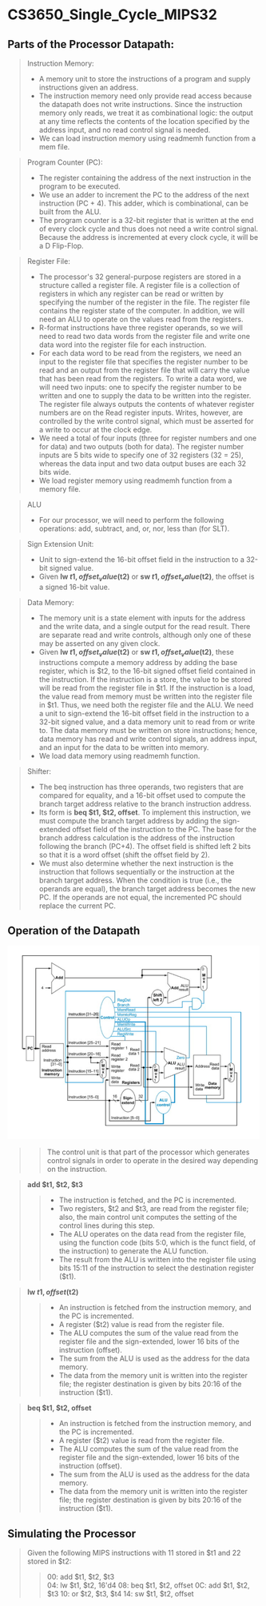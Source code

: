 # CS3650_Single_Cycle_MIPS32

## Parts of the Processor Datapath: 
> Instruction Memory: 
> - A memory unit to store the instructions of a program and supply instructions given an address.
> - The instruction memory need only provide read access because the datapath does not write instructions. Since the instruction memory only reads, we treat it as combinational logic: the output at any time reflects the contents of the location specified by the address input, and no read control signal is needed.
> - We can load instruction memory using readmemh function from a mem file.

> Program Counter (PC):
> - The register containing the address of the next instruction in the program to be executed.
> - We use an adder to increment the PC to the address of the next instruction (PC + 4). This adder, which is combinational, can be built from the ALU.
> - The program counter is a 32-bit register that is written at the end of every clock cycle and thus does not need a write control signal. Because the address is incremented at every clock cycle, it will be a D Flip-Flop.

> Register File:
> - The processor's 32 general-purpose registers are stored in a structure called a register file. A register file is a collection of registers in which any register can be read or written by specifying the number of the register in the file. The register file contains the register state of the computer. In addition, we will need an ALU to operate on the values read from the registers.
> - R-format instructions have three register operands, so we will need to read two data words from the register file and write one data word into the register file for each instruction.
> - For each data word to be read from the registers, we need an input to the register file that specifies the register number to be read and an output from the register file that will carry the value that has been read from the registers. To write a data word, we will need two inputs: one to specify the register number to be written and one to supply the data to be written into the register. The register file always outputs the contents of whatever register numbers are on the Read register inputs. Writes, however, are controlled by the write control signal, which must be asserted for a write to occur at the clock edge.
> - We need a total of four inputs (three for register numbers and one for data) and two outputs (both for data). The register number inputs are 5 bits wide to specify one of 32 registers (32 = 25), whereas the data input and two data output buses are each 32 bits wide.
> - We load register memory using readmemh function from a memory file.

> ALU
> - For our processor, we will need to perform the following operations: add, subtract, and, or, nor, less than (for SLT).

> Sign Extension Unit:
> - Unit to sign-extend the 16-bit offset field in the instruction to a 32-bit signed value.
> - Given **lw $t1, offset_value($t2)** or **sw $t1, offset_value($t2)**, the offset is a signed 16-bit value.

> Data Memory:
> - The memory unit is a state element with inputs for the address and the write data, and a single output for the read result. There are separate read and write controls, although only one of these may be asserted on any given clock.
> - Given **lw $t1, offset_value($t2)** or **sw $t1, offset_value($t2)**, these instructions compute a memory address by adding the base register, which is $t2, to the 16-bit signed offset field contained in the instruction. If the instruction is a store, the value to be stored will be read from the register file in $t1. If the instruction is a load, the value read from memory must be written into the register file in $t1. Thus, we need both the register file and the ALU. We need a unit to sign-extend the 16-bit offset field in the instruction to a 32-bit signed value, and a data memory unit to read from or write to. The data memory must be written on store instructions; hence, data memory has read and write control signals, an address input, and an input for the data to be written into memory.
> - We load data memory using readmemh function.

> Shifter:
> - The beq instruction has three operands, two registers that are compared for equality, and a 16-bit offset used to compute the branch target address relative to the branch instruction address. 
> - Its form is **beq $t1, $t2, offset**. To implement this instruction, we must compute the branch target address by adding the sign-extended offset field of the instruction to the PC. The base for the branch address calculation is the address of the instruction following the branch (PC+4).  The offset field is shifted left 2 bits so that it is a word offset (shift the offset field by 2).
> - We must also determine whether the next instruction is the instruction that follows sequentially or the instruction at the branch target address. When the condition is true (i.e., the operands are equal), the branch target address becomes the new PC. If the operands are not equal, the incremented PC should replace the current PC.


## Operation of the Datapath

![My Image](datapath_control.png)

>> The control unit is that part of the processor which generates control signals in order to operate in the desired way depending on the instruction.

> **add $t1, $t2, $t3**
>> - The instruction is fetched, and the PC is incremented.
>> - Two registers, $t2 and $t3, are read from the register file; also, the main control unit computes the setting of the control lines during this step.
>> - The ALU operates on the data read from the register file, using the function code (bits 5:0, which is the funct field, of the instruction) to generate the ALU function.
>> - The result from the ALU is written into the register file using bits 15:11 of the instruction to select the destination register ($t1).

> **lw $t1, offset($t2)**
>> - An instruction is fetched from the instruction memory, and the PC is incremented.
>> - A register ($t2) value is read from the register file.
>> - The ALU computes the sum of the value read from the register file and the sign-extended, lower 16 bits of the instruction (offset).
>> - The sum from the ALU is used as the address for the data memory.
>> - The data from the memory unit is written into the register file; the register destination is given by bits 20:16 of the instruction ($t1).

> **beq $t1, $t2, offset**
>> - An instruction is fetched from the instruction memory, and the PC is incremented.
>> - A register ($t2) value is read from the register file.
>> - The ALU computes the sum of the value read from the register file and the sign-extended, lower 16 bits of the instruction (offset).
>> - The sum from the ALU is used as the address for the data memory.
>> - The data from the memory unit is written into the register file; the register destination is given by bits 20:16 of the instruction ($t1).

## Simulating the Processor
> Given the following MIPS instructions with 11 stored in $t1 and 22 stored in $t2:
>> 00: add $t1, $t2, $t3        
>> 04: lw $t1, $t2, 16'd4
>> 08: beq $t1, $t2, offset
>> 0C: add $t1, $t2, $t3
>> 10: or $t2, $t3, $t4
>> 14: sw $t1, $t2, offset


